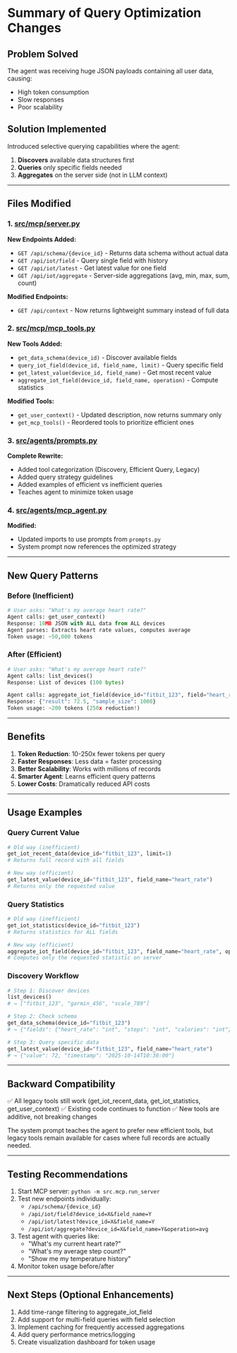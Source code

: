 # Summary of Query Optimization Changes

## Problem Solved
The agent was receiving huge JSON payloads containing all user data, causing:
- High token consumption
- Slow responses
- Poor scalability

## Solution Implemented
Introduced selective querying capabilities where the agent:
1. **Discovers** available data structures first
2. **Queries** only specific fields needed
3. **Aggregates** on the server side (not in LLM context)

---

## Files Modified

### 1. [src/mcp/server.py](src/mcp/server.py)
**New Endpoints Added:**

- `GET /api/schema/{device_id}` - Returns data schema without actual data
- `GET /api/iot/field` - Query single field with history
- `GET /api/iot/latest` - Get latest value for one field
- `GET /api/iot/aggregate` - Server-side aggregations (avg, min, max, sum, count)

**Modified Endpoints:**

- `GET /api/context` - Now returns lightweight summary instead of full data

### 2. [src/mcp/mcp_tools.py](src/mcp/mcp_tools.py)
**New Tools Added:**

- `get_data_schema(device_id)` - Discover available fields
- `query_iot_field(device_id, field_name, limit)` - Query specific field
- `get_latest_value(device_id, field_name)` - Get most recent value
- `aggregate_iot_field(device_id, field_name, operation)` - Compute statistics

**Modified Tools:**

- `get_user_context()` - Updated description, now returns summary only
- `get_mcp_tools()` - Reordered tools to prioritize efficient ones

### 3. [src/agents/prompts.py](src/agents/prompts.py)
**Complete Rewrite:**

- Added tool categorization (Discovery, Efficient Query, Legacy)
- Added query strategy guidelines
- Added examples of efficient vs inefficient queries
- Teaches agent to minimize token usage

### 4. [src/agents/mcp_agent.py](src/agents/mcp_agent.py)
**Modified:**

- Updated imports to use prompts from `prompts.py`
- System prompt now references the optimized strategy

---

## New Query Patterns

### Before (Inefficient)
```python
# User asks: "What's my average heart rate?"
Agent calls: get_user_context()
Response: 10MB JSON with ALL data from ALL devices
Agent parses: Extracts heart rate values, computes average
Token usage: ~50,000 tokens
```

### After (Efficient)
```python
# User asks: "What's my average heart rate?"
Agent calls: list_devices()
Response: List of devices (100 bytes)

Agent calls: aggregate_iot_field(device_id="fitbit_123", field="heart_rate", operation="avg")
Response: {"result": 72.5, "sample_size": 1000}
Token usage: ~200 tokens (250x reduction!)
```

---

## Benefits

1. **Token Reduction**: 10-250x fewer tokens per query
2. **Faster Responses**: Less data = faster processing
3. **Better Scalability**: Works with millions of records
4. **Smarter Agent**: Learns efficient query patterns
5. **Lower Costs**: Dramatically reduced API costs

---

## Usage Examples

### Query Current Value
```python
# Old way (inefficient)
get_iot_recent_data(device_id="fitbit_123", limit=1)
# Returns full record with all fields

# New way (efficient)
get_latest_value(device_id="fitbit_123", field_name="heart_rate")
# Returns only the requested value
```

### Query Statistics
```python
# Old way (inefficient)
get_iot_statistics(device_id="fitbit_123")
# Returns statistics for ALL fields

# New way (efficient)
aggregate_iot_field(device_id="fitbit_123", field_name="heart_rate", operation="avg")
# Computes only the requested statistic on server
```

### Discovery Workflow
```python
# Step 1: Discover devices
list_devices()
# → ["fitbit_123", "garmin_456", "scale_789"]

# Step 2: Check schema
get_data_schema(device_id="fitbit_123")
# → {"fields": {"heart_rate": "int", "steps": "int", "calories": "int"}}

# Step 3: Query specific data
get_latest_value(device_id="fitbit_123", field_name="heart_rate")
# → {"value": 72, "timestamp": "2025-10-14T10:30:00"}
```

---

## Backward Compatibility

✅ All legacy tools still work (get_iot_recent_data, get_iot_statistics, get_user_context)
✅ Existing code continues to function
✅ New tools are additive, not breaking changes

The system prompt teaches the agent to prefer new efficient tools, but legacy tools remain available for cases where full records are actually needed.

---

## Testing Recommendations

1. Start MCP server: `python -m src.mcp.run_server`
2. Test new endpoints individually:
   - `/api/schema/{device_id}`
   - `/api/iot/field?device_id=X&field_name=Y`
   - `/api/iot/latest?device_id=X&field_name=Y`
   - `/api/iot/aggregate?device_id=X&field_name=Y&operation=avg`
3. Test agent with queries like:
   - "What's my current heart rate?"
   - "What's my average step count?"
   - "Show me my temperature history"
4. Monitor token usage before/after

---

## Next Steps (Optional Enhancements)

1. Add time-range filtering to aggregate_iot_field
2. Add support for multi-field queries with field selection
3. Implement caching for frequently accessed aggregations
4. Add query performance metrics/logging
5. Create visualization dashboard for token usage

